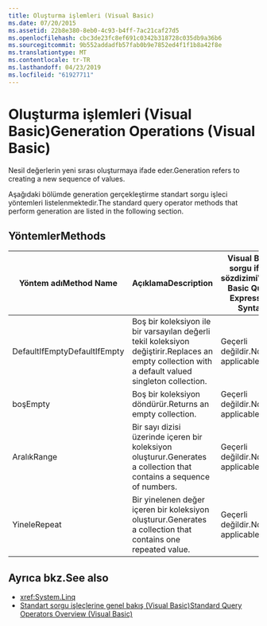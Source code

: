 ```yaml
---
title: Oluşturma işlemleri (Visual Basic)
ms.date: 07/20/2015
ms.assetid: 22b8e380-8eb0-4c93-b4ff-7ac21caf27d5
ms.openlocfilehash: cbc3de23fc8ef691c0342b318728c035db9a36b6
ms.sourcegitcommit: 9b552addadfb57fab0b9e7852ed4f1f1b8a42f8e
ms.translationtype: MT
ms.contentlocale: tr-TR
ms.lasthandoff: 04/23/2019
ms.locfileid: "61927711"
---
```

# <a name="generation-operations-visual-basic"></a><span data-ttu-id="25400-102">Oluşturma işlemleri (Visual Basic)</span><span class="sxs-lookup"><span data-stu-id="25400-102">Generation Operations (Visual Basic)</span></span>
<span data-ttu-id="25400-103">Nesil değerlerin yeni sırası oluşturmaya ifade eder.</span><span class="sxs-lookup"><span data-stu-id="25400-103">Generation refers to creating a new sequence of values.</span></span>  
  
 <span data-ttu-id="25400-104">Aşağıdaki bölümde generation gerçekleştirme standart sorgu işleci yöntemleri listelenmektedir.</span><span class="sxs-lookup"><span data-stu-id="25400-104">The standard query operator methods that perform generation are listed in the following section.</span></span>  
  
## <a name="methods"></a><span data-ttu-id="25400-105">Yöntemler</span><span class="sxs-lookup"><span data-stu-id="25400-105">Methods</span></span>  
  
|<span data-ttu-id="25400-106">Yöntem adı</span><span class="sxs-lookup"><span data-stu-id="25400-106">Method Name</span></span>|<span data-ttu-id="25400-107">Açıklama</span><span class="sxs-lookup"><span data-stu-id="25400-107">Description</span></span>|<span data-ttu-id="25400-108">Visual Basic sorgu ifade sözdizimi</span><span class="sxs-lookup"><span data-stu-id="25400-108">Visual Basic Query Expression Syntax</span></span>|<span data-ttu-id="25400-109">Daha fazla bilgi</span><span class="sxs-lookup"><span data-stu-id="25400-109">More Information</span></span>|  
|-----------------|-----------------|------------------------------------------|----------------------|  
|<span data-ttu-id="25400-110">DefaultIfEmpty</span><span class="sxs-lookup"><span data-stu-id="25400-110">DefaultIfEmpty</span></span>|<span data-ttu-id="25400-111">Boş bir koleksiyon ile bir varsayılan değerli tekil koleksiyon değiştirir.</span><span class="sxs-lookup"><span data-stu-id="25400-111">Replaces an empty collection with a default valued singleton collection.</span></span>|<span data-ttu-id="25400-112">Geçerli değildir.</span><span class="sxs-lookup"><span data-stu-id="25400-112">Not applicable.</span></span>|<xref:System.Linq.Enumerable.DefaultIfEmpty%2A?displayProperty=nameWithType><br /><br /> <xref:System.Linq.Queryable.DefaultIfEmpty%2A?displayProperty=nameWithType>|  
|<span data-ttu-id="25400-113">boş</span><span class="sxs-lookup"><span data-stu-id="25400-113">Empty</span></span>|<span data-ttu-id="25400-114">Boş bir koleksiyon döndürür.</span><span class="sxs-lookup"><span data-stu-id="25400-114">Returns an empty collection.</span></span>|<span data-ttu-id="25400-115">Geçerli değildir.</span><span class="sxs-lookup"><span data-stu-id="25400-115">Not applicable.</span></span>|<xref:System.Linq.Enumerable.Empty%2A?displayProperty=nameWithType>|  
|<span data-ttu-id="25400-116">Aralık</span><span class="sxs-lookup"><span data-stu-id="25400-116">Range</span></span>|<span data-ttu-id="25400-117">Bir sayı dizisi üzerinde içeren bir koleksiyon oluşturur.</span><span class="sxs-lookup"><span data-stu-id="25400-117">Generates a collection that contains a sequence of numbers.</span></span>|<span data-ttu-id="25400-118">Geçerli değildir.</span><span class="sxs-lookup"><span data-stu-id="25400-118">Not applicable.</span></span>|<xref:System.Linq.Enumerable.Range%2A?displayProperty=nameWithType>|  
|<span data-ttu-id="25400-119">Yinele</span><span class="sxs-lookup"><span data-stu-id="25400-119">Repeat</span></span>|<span data-ttu-id="25400-120">Bir yinelenen değer içeren bir koleksiyon oluşturur.</span><span class="sxs-lookup"><span data-stu-id="25400-120">Generates a collection that contains one repeated value.</span></span>|<span data-ttu-id="25400-121">Geçerli değildir.</span><span class="sxs-lookup"><span data-stu-id="25400-121">Not applicable.</span></span>|<xref:System.Linq.Enumerable.Repeat%2A?displayProperty=nameWithType>|  
  
## <a name="see-also"></a><span data-ttu-id="25400-122">Ayrıca bkz.</span><span class="sxs-lookup"><span data-stu-id="25400-122">See also</span></span>

- <xref:System.Linq>
- [<span data-ttu-id="25400-123">Standart sorgu işleçlerine genel bakış (Visual Basic)</span><span class="sxs-lookup"><span data-stu-id="25400-123">Standard Query Operators Overview (Visual Basic)</span></span>](../../../../visual-basic/programming-guide/concepts/linq/standard-query-operators-overview.md)
